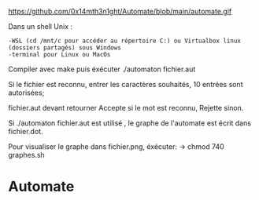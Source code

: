 https://github.com/0x14mth3n1ght/Automate/blob/main/automate.gif

Dans un shell Unix :
    
    -WSL (cd /mnt/c pour accéder au répertoire C:) ou Virtualbox linux (dossiers partagés) sous Windows
    -terminal pour Linux ou MacOs

Compiler avec make
puis éxécuter ./automaton fichier.aut

Si le fichier est reconnu, entrer les caractères souhaités, 10 entrées sont autorisées;

fichier.aut devant retourner Accepte si le mot est reconnu, Rejette sinon.

Si ./automaton fichier.aut est utilisé , le graphe de l'automate est écrit dans fichier.dot.

Pour visualiser le graphe dans fichier.png, éxécuter:
    -> chmod 740 graphes.sh 



# Automate
